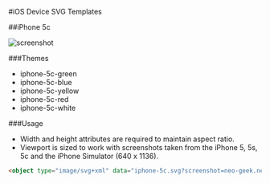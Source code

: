 #iOS Device SVG Templates

##iPhone 5c

![screenshot](http://f.cl.ly/items/3243242B0e2l0J2t3M1D/ios-device-svg-templates-screenshot.png)

###Themes

- iphone-5c-green
- iphone-5c-blue
- iphone-5c-yellow
- iphone-5c-red
- iphone-5c-white

###Usage

- Width and height attributes are required to maintain aspect ratio.
- Viewport is sized to work with screenshots taken from the iPhone 5, 5s, 5c and the iPhone Simulator (640 x 1136).

```html
<object type="image/svg+xml" data="iphone-5c.svg?screenshot=neo-geek.net.png&amp;theme=iphone-5c-red" width="300" height="600"></object>
```